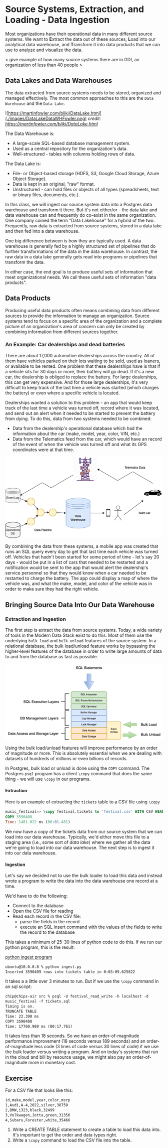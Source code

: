 # Source Systems, Extraction, and Loading - Data Ingestion

Most organizations have their operational data in many different source systems. We want to
**E**xtract the data out of these sources, **L**oad into our analytical data warehouse, and 
**T**ransform it into data products that we can use to analyze and visualize the data.

< give example of how many source systems there are in GDI, an organization of less than 40 people >

## Data Lakes and Data Warehouses

The data extracted from source systems needs to be stored, organized and managed effectively. The 
most common approaches to this are the `Data Warehouse` and the `Data Lake`.

![https://martinfowler.com/bliki/DataLake.html](./images/DataLakeDataWHFowler.png)
_credit: https://martinfowler.com/bliki/DataLake.html_

The Data Warehouse is:
* A large-scale SQL-based database management system.
* Used as a central repository for the organization's data.
* Well-structured - tables with columns holding rows of data.

The Data Lake is:
* File- or Object-based storage (HDFS, S3, Google Cloud Storage, Azure Object Storage).
* Data is kept in an original, "raw" format.
* Unstructured - can hold files or objects of all types (spreadsheets, text or binary files, documents, etc.).

In this class, we will ingest our source system data into a Postgres data warehouse and transform
it there. But it's not either/or - the data lake and data warehouse can and frequently do co-exist 
in the same organization. One company coined the term "Data Lakehouse" for a hybrid of the two. 
Frequently, raw data is extracted from source systems, stored in a data lake and then fed into a 
data warehouse.

One big difference between is how they are typically used. A data warehouse is generally fed by a
highly structured set of pipelines that do further transformations of the data in the data
warehouse. In contrast, the raw data in a data lake generally gets read into programs or pipelines
that transform the data.

In either case, the end goal is to produce useful sets of information that meet organizational needs.
We call these useful sets of information "data products".

## Data Products

Producing useful data products often means combining data from different sources to provide the
information to manage an organization. Source systems tend to focus on a specific area of the
organization and a complete picture of an organization's area of concern can only be created by
combining information from different sources together.

### An Example: Car dealerships and dead batteries

There are about 17,000 automotive dealerships across the country. All of them have vehicles parked on their lots
waiting to be sold, used as loaners, or available to be rented. One problem that these dealerships
have is that if a vehicle sits for 30 days or more, their battery will go dead. If it's a new car, the
dealership is obliged to replace the battery. For large dealerships, this can get very expensive.
And for those large dealerships, it's very difficult to keep track of the last time a vehicle was 
started (which charges the battery) or even where a specific vehicle is located.

Dealerships wanted a solution to this problem - an app that would keep track of the last time
a vehicle was turned off, record where it was located, and send out an alert when it needed to be
started to prevent the battery from dying. To do this, data from two systems needed to be combined:

* Data from the dealership's operational database which had the information about the car (make,
model, year, color, VIN, etc.)
* Data from the Telematics feed from the car, which would have an 
record of the event of when the vehicle was turned off and what its GPS coordinates were at that time.

![System Diagram](./images/TelematicsBatteries.drawio.png)

By combining the data from these systems, a mobile app was created that runs an SQL query every day
to get that last time each vehicle was turned off. Vehicles that hadn't been started for some period
of time - let's say 20 days - would be put in a list of cars that needed to be restarted and a 
notification would be sent to the app that would alert the dealership's service personnel so that
they would know when a car needed to be restarted to charge the battery. The app could display a map 
of where the vehicle was, and what the make, model, and color of the vehicle was in order to make 
sure they had the right vehicle.

## Bringing Source Data Into Our Data Warehouse

### Extraction and Ingestion
The first step is extract the data from source systems. Today, a wide variety of tools in the 
Modern Data Stack exist to do this. Most of them use the underlying `bulk load` and `bulk unload` 
features of the source system. In a relational database, the bulk load/unload feature works by 
bypassing the higher-level features of the database in order to write large amounts of data to and
from the database as fast as possible.

![DBMS Layers](./images/DBMSLayers.drawio.png)

Using the bulk load/unload features will improve performance by an order of magnitude or more. This
is absolutely essential when we are dealing with datasets of hundreds of millions or even billions
of records. 

In Postgres, bulk load or unload is done using the `COPY` command. The Postgres `psql` program has a 
client `\copy` command that does the same thing - we will use `\copy` in our programs.

#### Extraction
Here is an example of extracting the `tickets` table to a CSV file using `\copy`
```sql
music_festival=> \copy festival.tickets to 'festival.csv' WITH CSV HEADER;
COPY 3590408
Time: 1481.022 ms (00:01.481)
```

We now have a copy of the tickets data from our source system that we can load into our data 
warehouse. Typically, we'd either move this file to a staging area (i.e., some sort of _data lake_) 
where we gather all the data we're going to load into our data warehouse. The next step is to 
ingest it into our data warehouse.

#### Ingestion
Let's say we decided not to use the bulk loader to load this data and instead wrote a program to
write the data into the data warehouse one record at a time.

We'd have to do the following:
* Connect to the database
* Open the CSV file for reading
* Read each record in the CSV file:
  * parse the fields in the record
  * execute an SQL insert command with the values of the fields to write the record to the database

This takes a minimum of 25-30 lines of python code to do this. If we run our python program, this is
the result:  

[python ingest program](./images/ingest.html)

```
ubuntu@10.0.0.8 % python ingest.py  
Inserted 3590409 rows into tickets table in 0:03:09.625822  
```

It takes a a little over 3 minutes to run. But if we use the `\copy` command in an sql script:  

```
chip@chips-air src % psql -U festival_read_write -h localhost -d music_festival -f tickets.sql  
Timing is on.  
TRUNCATE TABLE  
Time: 23.390 ms  
COPY 3590408  
Time: 17760.980 ms (00:17.761)  
```  

It takes less than 18 seconds. So we have an order-of-magnitude performance improvement (18 seconds
versus 189 seconds) and an order-of-magnitude less code (3 lines of code versus 30 lines of code) if
we use the bulk loader versus writing a program. And on today's systems that run in the cloud and
bill by resource usage, we might also pay an order-of-magnitude more in monetary cost.

## Exercise 
For a CSV file that looks like this:
```text
id,make,model,year,color,msrp
1,Audi,A-4,2022,silver,38750
2,BMW,i323,black,32499
3,Volkwagen,Jetta,green,31356
4,Subaru,Forester,white,35466
```

1. Write a CREATE TABLE statement to create a table to load this data into. It's important to get the order and data types right.
2. Write a `\copy` command to load the CSV file into the table.


